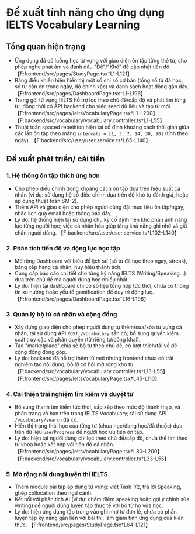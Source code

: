 # Đề xuất tính năng cho ứng dụng IELTS Vocabulary Learning

## Tổng quan hiện trạng
- Ứng dụng đã có luồng học từ vựng với giao diện ôn tập từng thẻ từ, cho phép nghe phát âm và đánh dấu "Dễ"/"Khó" để cập nhật tiến độ. 【F:frontend/src/pages/StudyPage.tsx†L1-L121】
- Bảng điều khiển hiện hiển thị một số chỉ số cơ bản (tổng số từ đã học, số từ cần ôn trong ngày, độ chính xác) và danh sách hoạt động gần đây. 【F:frontend/src/pages/DashboardPage.tsx†L1-L196】
- Trang gói từ vựng IELTS hỗ trợ lọc theo chủ đề/cấp độ và phát âm từng từ, đồng thời có API backend cho việc seed dữ liệu và tạo từ mới. 【F:frontend/src/pages/IeltsVocabularyPage.tsx†L1-L200】【F:backend/src/vocabulary/vocabulary.controller.ts†L1-L55】
- Thuật toán spaced repetition hiện tại cố định khoảng cách thời gian giữa các lần ôn tập theo mảng `intervals = [1, 3, 7, 14, 30, 90]` (tính theo ngày). 【F:backend/src/user/user.service.ts†L65-L140】

## Đề xuất phát triển/ cải tiến

### 1. Hệ thống ôn tập thích ứng hơn
- Cho phép điều chỉnh động khoảng cách ôn tập dựa trên hiệu suất cá nhân (ví dụ: sử dụng hệ số điều chỉnh dựa trên độ khó tự đánh giá, hoặc áp dụng thuật toán SM-2).
- Thêm API và giao diện cho phép người dùng đặt mục tiêu ôn tập/ngày, nhắc lịch qua email hoặc thông báo đẩy.
- Lý do: hệ thống hiện tại sử dụng chu kỳ cố định nên khó phản ánh năng lực từng người học; việc cá nhân hóa giúp tăng khả năng ghi nhớ và giữ chân người dùng. 【F:backend/src/user/user.service.ts†L102-L140】

### 2. Phân tích tiến độ và động lực học tập
- Mở rộng Dashboard với biểu đồ lịch sử (số từ đã học theo ngày, streak), bảng xếp hạng cá nhân, huy hiệu thành tích.
- Cung cấp báo cáo chi tiết cho từng kỹ năng IELTS (Writing/Speaking...) dựa trên chủ đề mà người dùng học nhiều nhất.
- Lý do: hiện tại dashboard chỉ có số liệu tổng hợp tức thời, chưa có thông tin xu hướng hoặc yếu tố gamification để duy trì động lực. 【F:frontend/src/pages/DashboardPage.tsx†L16-L196】

### 3. Quản lý bộ từ cá nhân và cộng đồng
- Xây dựng giao diện cho phép người dùng tự thêm/sửa/xóa từ vựng cá nhân, tái sử dụng API `POST /vocabulary` sẵn có; bổ sung quyền kiểm soát truy cập và phân quyền (từ riêng tư/công khai).
- Tạo "marketplace" chia sẻ bộ từ theo chủ đề, có lượt thích/tải về để cộng đồng đóng góp.
- Lý do: backend đã hỗ trợ thêm từ mới nhưng frontend chưa có trải nghiệm tạo nội dung, bỏ lỡ cơ hội mở rộng kho từ. 【F:backend/src/vocabulary/vocabulary.controller.ts†L13-L55】【F:frontend/src/pages/IeltsVocabularyPage.tsx†L45-L110】

### 4. Cải thiện trải nghiệm tìm kiếm và duyệt từ
- Bổ sung thanh tìm kiếm tức thời, sắp xếp theo mức độ thành thạo, và phân trang vô hạn trên trang IELTS Vocabulary; tái sử dụng API `/vocabulary/search` đã có.
- Hiển thị trạng thái học của từng từ (chưa học/đang học/đã thuộc) dựa trên dữ liệu `userProgress` để người học ưu tiên ôn tập.
- Lý do: hiện tại người dùng chỉ lọc theo chủ đề/cấp độ, chưa thể tìm theo từ khóa hoặc kết hợp với tiến độ cá nhân. 【F:frontend/src/pages/IeltsVocabularyPage.tsx†L80-L200】【F:backend/src/vocabulary/vocabulary.controller.ts†L33-L55】

### 5. Mở rộng nội dung luyện thi IELTS
- Thêm module bài tập áp dụng từ vựng: viết Task 1/2, trả lời Speaking, ghép collocation theo ngữ cảnh.
- Kết nối với phân tích AI (ví dụ: chấm điểm speaking hoặc gợi ý chỉnh sửa writing) để người dùng luyện tập thực tế với bộ từ họ vừa học.
- Lý do: hiện ứng dụng tập trung vào ghi nhớ từ đơn lẻ, chưa có phần luyện tập kỹ năng gắn liền với bài thi, làm giảm tính ứng dụng của kiến thức. 【F:frontend/src/pages/StudyPage.tsx†L64-L121】


